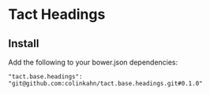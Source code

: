 # Tact Headings

## Install

Add the following to your bower.json dependencies:

`"tact.base.headings": "git@github.com:colinkahn/tact.base.headings.git#0.1.0"`
